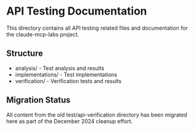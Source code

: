 # API Testing Documentation

This directory contains all API testing related files and documentation for the claude-mcp-labs project.

## Structure
- analysis/ - Test analysis and results
- implementations/ - Test implementations
- verification/ - Verification tests and results

## Migration Status
All content from the old test/api-verification directory has been migrated here as part of the December 2024 cleanup effort.